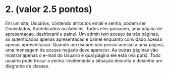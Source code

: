 # 2. (valor 2.5 pontos)

Em um site, Usuários, contendo atributos email e senha, podem ser Convidados, Autenticados ou Admins.
Todos eles possuem, uma página de apresentacao, dashboard e painel. Um admin tem acesso às três páginas, os
autenticados apenas apresentacao e painel enquanto convidado acessa apenas apresentacao. Quando um usuário
não possui acesso a uma página, uma mensagem de acesso negado deve aparecer. As outras páginas vão mostrar
apenas o e-mail do Usuario e qual página ele está (via puts). Todo usuário pode trocar a senha. Implemente a
situação descrita e desenhe um diagrama de classes.